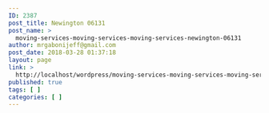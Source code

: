 ```yaml
---
ID: 2387
post_title: Newington 06131
post_name: >
  moving-services-moving-services-moving-services-newington-06131
author: mrgabonijeff@gmail.com
post_date: 2018-03-28 01:37:18
layout: page
link: >
  http://localhost/wordpress/moving-services-moving-services-moving-services-newington-06131/
published: true
tags: [ ]
categories: [ ]
---
```


